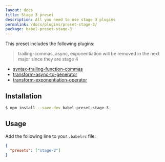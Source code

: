 ```yaml
---
layout: docs
title: Stage 3 preset
description: All you need to use stage 3 plugins
permalink: /docs/plugins/preset-stage-3/
package: babel-preset-stage-3
---
```


This preset includes the following plugins:

> trailing-commas, async, exponentiation will be removed in the next major since they are stage 4

- [syntax-trailing-function-commas](/docs/plugins/syntax-trailing-function-commas)
- [transform-async-to-generator](/docs/plugins/transform-async-to-generator)
- [transform-exponentiation-operator](/docs/plugins/transform-exponentiation-operator)

## Installation

```sh
$ npm install --save-dev babel-preset-stage-3
```

## Usage

Add the following line to your `.babelrc` file:

```json
{
  "presets": ["stage-3"]
}
```
